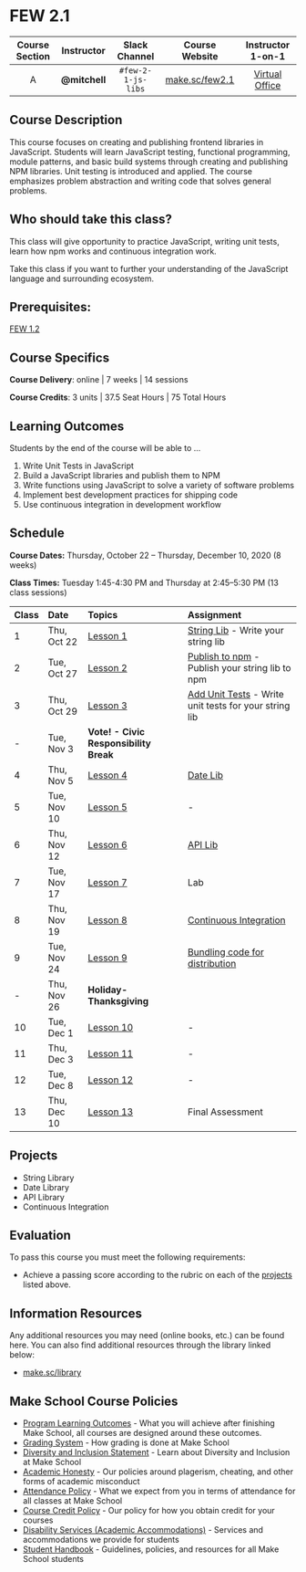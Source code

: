 # FEW 2.1

| Course Section | Instructor | Slack Channel | Course Website | Instructor 1-on-1 |
| :---: | :---: | :---: | :---: | :---: |
| A | **@mitchell** | `#few-2-1-js-libs` | [make.sc/few2.1](https://make.sc/few2.1) | [Virtual Office](https://make.sc/mitchell-zoom) |

## Course Description

This course focuses on creating and publishing frontend libraries in JavaScript. Students will learn JavaScript testing, functional programming, module patterns, and basic build systems through creating and publishing NPM libraries. Unit testing is introduced and applied. The course emphasizes problem abstraction and writing code that solves general problems.

## Who should take this class?

This class will give opportunity to practice JavaScript, writing unit tests, learn how npm works and continuous integration work.

Take this class if you want to further your understanding of the JavaScript language and surrounding ecosystem. 

## Prerequisites:  

[FEW 1.2](https://github.com/Make-School-Courses/FEW-1.2-JavaScript-Foundations)

## Course Specifics

**Course Delivery**: online | 7 weeks | 14 sessions

**Course Credits**: 3 units | 37.5 Seat Hours | 75 Total Hours

## Learning Outcomes

Students by the end of the course will be able to ...

1. Write Unit Tests in JavaScript
1. Build a JavaScript libraries and publish them to NPM
1. Write functions using JavaScript to solve a variety of software problems
1. Implement best development practices for shipping code
1. Use continuous integration in development workflow

## Schedule

**Course Dates:** Thursday, October 22 – Thursday, December 10, 2020 (8 weeks)

**Class Times:** Tuesday 1:45-4:30 PM and Thursday at 2:45–5:30 PM (13 class sessions)

| Class | Date | Topics | Assignment |
|:------|:-----|:-------|:-----------|
|  1 |  Thu, Oct 22  | [Lesson 1](./lessons/lesson-01.md) | [String Lib](./assignments/assignment-01.md) - Write your string lib |
|  2 |  Tue, Oct 27  | [Lesson 2](./lessons/lesson-02.md) | [Publish to npm](./assignments/assignment-02.md) - Publish your string lib to npm |
|  3 |  Thu, Oct 29  | [Lesson 3](./lessons/lesson-03.md) | [Add Unit Tests](./assignments/assignment-03.md) - Write unit tests for your string lib |
|  - |  Tue, Nov 3              | **Vote! - Civic Responsibility Break** |
|  4 |  Thu, Nov 5 | [Lesson 4](./lessons/lesson-04.md) | [Date Lib](./assignments/assignment-07.md) |
|  5 |  Tue, Nov 10  | [Lesson 5](./lessons/lesson-05.md) | - |
|  6 |  Thu, Nov 12  | [Lesson 6](./lessons/lesson-06.md) | [API Lib](./assignments/assignment-09.md) |
|  7 |  Tue, Nov 17  | [Lesson 7](./lessons/lesson-07.md) | Lab |
|  8 |  Thu, Nov 19  | [Lesson 8](./lessons/lesson-08.md) | [Continuous Integration](./assignments/assignment-04.md) |
|  9 |  Tue, Nov 24  | [Lesson 9](./lessons/lesson-09.md) | [Bundling code for distribution](./assignments/assignment-06.md) |
|  - |  Thu, Nov 26               | **Holiday- Thanksgiving** |
| 10 |  Tue, Dec 1   | [Lesson 10](./lessons/lesson-10.md) | - |
| 11 |  Thu, Dec 3   | [Lesson 11](./lessons/lesson-11.md) | - |
| 12 |  Tue, Dec 8   | [Lesson 12](./lessons/lesson-12.md) | - |
| 13 |  Thu, Dec 10  | [Lesson 13](./lessons/lesson-13.md) | Final Assessment |

<!-- | 14 | Tue, May 13 | [Lesson 14](./lessons/lesson-14.md) | [Present your work](./assignments/assignment-10.md) - Final Presentations | -->

## Projects

- String Library 
- Date Library 
- API Library 
- Continuous Integration

## Evaluation

To pass this course you must meet the following requirements:

- Achieve a passing score according to the rubric on each of the [projects](#projects) listed above.

##  Information Resources

Any additional resources you may need (online books, etc.) can be found here. You can also find additional resources through the library linked below:

- [make.sc/library](http://make.sc/library)

## Make School Course Policies

- [Program Learning Outcomes](https://make.sc/program-learning-outcomes) - What you will achieve after finishing Make School, all courses are designed around these outcomes.
- [Grading System](https://make.sc/grading-system) - How grading is done at Make School
- [Diversity and Inclusion Statement](https://make.sc/diversity-and-inclusion-statement) - Learn about Diversity and Inclusion at Make School
- [Academic Honesty](https://make.sc/academic-honesty-policy) - Our policies around plagerism, cheating, and other forms of academic misconduct 
- [Attendance Policy](https://make.sc/attendance-policy) - What we expect from you in terms of attendance for all classes at Make School
- [Course Credit Policy](https://make.sc/course-credit-policy) - Our policy for how you obtain credit for your courses
- [Disability Services (Academic Accommodations)](https://make.sc/disability-services) - Services and accommodations we provide for students
- [Student Handbook](https://make.sc/student-handbook) - Guidelines, policies, and resources for all Make School students
